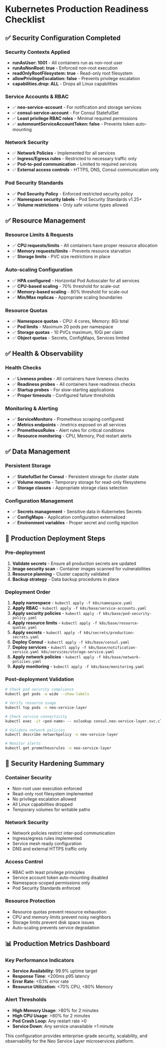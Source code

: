# Kubernetes Production Readiness Checklist

## ✅ Security Configuration Completed

### Security Contexts Applied
- **runAsUser: 1001** - All containers run as non-root user
- **runAsNonRoot: true** - Enforced non-root execution
- **readOnlyRootFilesystem: true** - Read-only root filesystem
- **allowPrivilegeEscalation: false** - Prevents privilege escalation
- **capabilities.drop: ALL** - Drops all Linux capabilities

### Service Accounts & RBAC
- ✅ **neo-service-account** - For notification and storage services
- ✅ **consul-service-account** - For Consul StatefulSet
- ✅ **Least privilege RBAC roles** - Minimal required permissions
- ✅ **automountServiceAccountToken: false** - Prevents token auto-mounting

### Network Security
- ✅ **Network Policies** - Implemented for all services
- ✅ **Ingress/Egress rules** - Restricted to necessary traffic only
- ✅ **Pod-to-pod communication** - Limited to required services
- ✅ **External access controls** - HTTPS, DNS, Consul communication only

### Pod Security Standards
- ✅ **Pod Security Policy** - Enforced restricted security policy
- ✅ **Namespace security labels** - Pod Security Standards v1.25+
- ✅ **Volume restrictions** - Only safe volume types allowed

## ✅ Resource Management

### Resource Limits & Requests
- ✅ **CPU requests/limits** - All containers have proper resource allocation
- ✅ **Memory requests/limits** - Prevents resource starvation
- ✅ **Storage limits** - PVC size restrictions in place

### Auto-scaling Configuration
- ✅ **HPA configured** - Horizontal Pod Autoscaler for all services
- ✅ **CPU-based scaling** - 70% threshold for scale-out
- ✅ **Memory-based scaling** - 80% threshold for scale-out
- ✅ **Min/Max replicas** - Appropriate scaling boundaries

### Resource Quotas
- ✅ **Namespace quotas** - CPU: 4 cores, Memory: 8Gi total
- ✅ **Pod limits** - Maximum 20 pods per namespace
- ✅ **Storage quotas** - 10 PVCs maximum, 10Gi per claim
- ✅ **Object quotas** - Secrets, ConfigMaps, Services limited

## ✅ Health & Observability

### Health Checks
- ✅ **Liveness probes** - All containers have liveness checks
- ✅ **Readiness probes** - All containers have readiness checks
- ✅ **Startup probes** - For slow-starting applications
- ✅ **Proper timeouts** - Configured failure thresholds

### Monitoring & Alerting
- ✅ **ServiceMonitors** - Prometheus scraping configured
- ✅ **Metrics endpoints** - /metrics exposed on all services
- ✅ **PrometheusRules** - Alert rules for critical conditions
- ✅ **Resource monitoring** - CPU, Memory, Pod restart alerts

## ✅ Data Management

### Persistent Storage
- ✅ **StatefulSet for Consul** - Persistent storage for cluster state
- ✅ **Volume mounts** - Temporary storage for read-only filesystems
- ✅ **Storage classes** - Appropriate storage class selection

### Configuration Management
- ✅ **Secrets management** - Sensitive data in Kubernetes Secrets
- ✅ **ConfigMaps** - Application configuration externalized
- ✅ **Environment variables** - Proper secret and config injection

## 🔄 Production Deployment Steps

### Pre-deployment
1. **Validate secrets** - Ensure all production secrets are updated
2. **Image security scan** - Container images scanned for vulnerabilities
3. **Resource planning** - Cluster capacity validated
4. **Backup strategy** - Data backup procedures in place

### Deployment Order
1. **Apply namespace** - `kubectl apply -f k8s/namespace.yaml`
2. **Apply RBAC** - `kubectl apply -f k8s/base/service-accounts.yaml`
3. **Apply security policies** - `kubectl apply -f k8s/base/pod-security-policy.yaml`
4. **Apply resource limits** - `kubectl apply -f k8s/base/resource-quotas.yaml`
5. **Apply secrets** - `kubectl apply -f k8s/secrets/production-secrets.yaml`
6. **Deploy Consul** - `kubectl apply -f k8s/base/consul.yaml`
7. **Deploy services** - `kubectl apply -f k8s/base/notification-service.yaml k8s/services/storage-service.yaml`
8. **Apply network policies** - `kubectl apply -f k8s/base/network-policies.yaml`
9. **Apply monitoring** - `kubectl apply -f k8s/base/monitoring.yaml`

### Post-deployment Validation
```bash
# Check pod security compliance
kubectl get pods -o wide --show-labels

# Verify resource usage
kubectl top pods -n neo-service-layer

# Check service connectivity
kubectl exec -it <pod-name> -- nslookup consul.neo-service-layer.svc.cluster.local

# Validate network policies
kubectl describe networkpolicy -n neo-service-layer

# Monitor alerts
kubectl get prometheusrules -n neo-service-layer
```

## 🚨 Security Hardening Summary

### Container Security
- Non-root user execution enforced
- Read-only root filesystem implemented
- No privilege escalation allowed
- All Linux capabilities dropped
- Temporary volumes for writable paths

### Network Security
- Network policies restrict inter-pod communication
- Ingress/egress rules implemented
- Service mesh ready configuration
- DNS and external HTTPS traffic only

### Access Control
- RBAC with least privilege principles
- Service account token auto-mounting disabled
- Namespace-scoped permissions only
- Pod Security Standards enforced

### Resource Protection
- Resource quotas prevent resource exhaustion
- CPU and memory limits prevent noisy neighbors
- Storage limits prevent disk space issues
- Auto-scaling prevents service degradation

## 📊 Production Metrics Dashboard

### Key Performance Indicators
- **Service Availability**: 99.9% uptime target
- **Response Time**: <200ms p95 latency
- **Error Rate**: <0.1% error rate
- **Resource Utilization**: <70% CPU, <80% Memory

### Alert Thresholds
- **High Memory Usage**: >80% for 2 minutes
- **High CPU Usage**: >80% for 2 minutes
- **Pod Crash Loop**: Any restart rate >0
- **Service Down**: Any service unavailable >1 minute

This configuration provides enterprise-grade security, scalability, and observability for the Neo Service Layer microservices platform.